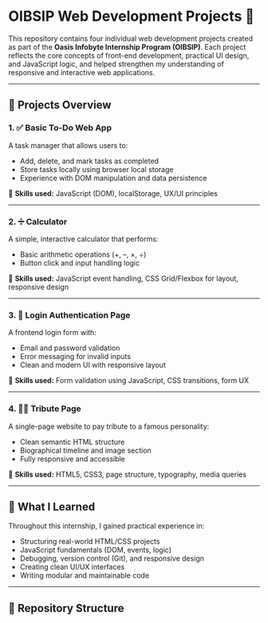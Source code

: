 # OIBSIP Web Development Projects 🚀

This repository contains four individual web development projects created as part of the **Oasis Infobyte Internship Program (OIBSIP)**. Each project reflects the core concepts of front-end development, practical UI design, and JavaScript logic, and helped strengthen my understanding of responsive and interactive web applications.

---

## 📁 Projects Overview

### 1. ✅ Basic To-Do Web App

A task manager that allows users to:
- Add, delete, and mark tasks as completed
- Store tasks locally using browser local storage
- Experience with DOM manipulation and data persistence

🔧 **Skills used:** JavaScript (DOM), localStorage, UX/UI principles

---

### 2. ➗ Calculator

A simple, interactive calculator that performs:
- Basic arithmetic operations (+, –, ×, ÷)
- Button click and input handling logic

🔧 **Skills used:** JavaScript event handling, CSS Grid/Flexbox for layout, responsive design

---

### 3. 🔐 Login Authentication Page

A frontend login form with:
- Email and password validation
- Error messaging for invalid inputs
- Clean and modern UI with responsive layout

🔧 **Skills used:** Form validation using JavaScript, CSS transitions, form UX

---

### 4. 🧑‍🎓 Tribute Page

A single-page website to pay tribute to a famous personality:
- Clean semantic HTML structure
- Biographical timeline and image section
- Fully responsive and accessible

🔧 **Skills used:** HTML5, CSS3, page structure, typography, media queries

---

## 🧠 What I Learned

Throughout this internship, I gained practical experience in:

- Structuring real-world HTML/CSS projects
- JavaScript fundamentals (DOM, events, logic)
- Debugging, version control (Git), and responsive design
- Creating clean UI/UX interfaces
- Writing modular and maintainable code

---

## 📁 Repository Structure
